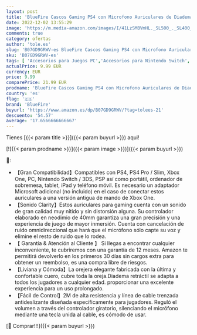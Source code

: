 ```yaml
---
layout: post
title: 'BlueFire Cascos Gaming PS4 con Microfono Auriculares de Diadema con Sonido Envolvente y Cancelacion Ruido Headset para PS4 PC Xbox One Y Móvil  Azul '
date: 2022-12-02 13:55:29
image: 'https://m.media-amazon.com/images/I/41LzSMBVmHL._SL500_._SL400_.jpg'
comments: true
category: ofertas
author: 'tole.es'
slug: 'B07GD9GRWV-es BlueFire Cascos Gaming PS4 con Microfono Auriculares de...'
sku: 'B07GD9GRWV-es'
tags: [ 'Accesorios para Juegos PC','Accesorios para Nintendo Switch','Accesorios para PlayStation 4','Accesorios para Xbox One','Auriculares gaming con micrófono para PlayStation 4','Auriculares gaming para Nintendo Switch','Auriculares gaming para PC','Auriculares gaming para Xbox One','Hardware y juegos para Nintendo Switch','Hardware y juegos para PlayStation 4','Hardware y juegos para Xbox One','Juegos y Accesorios para PC','Videojuegos','bluefire','ps4','xbox','🇪🇸', ]
actualPrice: 9.99 EUR
currency: EUR
price: 9.99
comparePrice: 21.99 EUR
prodname: 'BlueFire Cascos Gaming PS4 con Microfono Auriculares de Diadema con Sonido Envolvente y Cancelacion Ruido Headset para PS4 PC Xbox One Y Móvil  Azul '
country: 'es'
flag: '🇪🇸'
brand: 'BlueFire'
buyurl: 'https://www.amazon.es/dp/B07GD9GRWV/?tag=tolees-21'
descuento: '54.57'
average: '17.6566666666667'
---
```


Tienes [{{< param title >}}]({{< param buyurl >}}) aqui!

[![{{< param prodname >}}]({{< param image >}})]({{< param buyurl >}})

🔎:

- 【Gran Compatibilidad】Compatibles con PS4, PS4 Pro / Slim, Xbox One, PC, Nintendo Switch / 3DS, PSP así como portátil, ordenador de sobremesa, tablet, iPad y teléfono móvil. Es necesario un adaptador Microsoft adicional (no incluido) en el caso de conectar estos auriculares a una versión antigua de mando de Xbox One.
- 【Sonido Clarity】Estos auriculares para gaming cuenta con un sonido de gran calidad muy nítido y sin distorsión alguna. Su controlador elaborado en neodimio de 40mm garantiza una gran precisión y una experiencia de juego de mayor inmersión. Cuenta con cancelación de ruido omnidireccional que hará que el micrófono sólo capte su voz y elimine el resto de ruido que lo rodea.
- 【 Garantía & Atención al Cliente 】 Si llegas a encontrar cualquier inconveniente, te cubriremos con una garantía de 12 meses. Amazon te permitirá devolverlo en los primeros 30 días sin cargos extra para obtener un reembolso, es una compra libre de riesgos.
- 【Liviana y Cómoda】La orejera elegante fabricada con la última y confortable cuero, cubre toda la oreja.Diadema retráctil se adapta a todos los jugadores a cualquier edad. proporcionar una excelente experiencia para un uso prolongado.
- 【Fácil de Control】2M de alta resistencia y línea de cable trenzada antideslizante diseñada específicamente para jugadores. Reguló el volumen a través del controlador giratorio, silenciando el micrófono mediante una tecla unida al cable, es cómodo de usar.

[🛒 Comprar!!!]({{< param buyurl >}})
